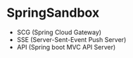 # SpringSandbox

- SCG (Spring Cloud Gateway)
- SSE (Server-Sent-Event Push Server)
- API (Spring boot MVC API Server)